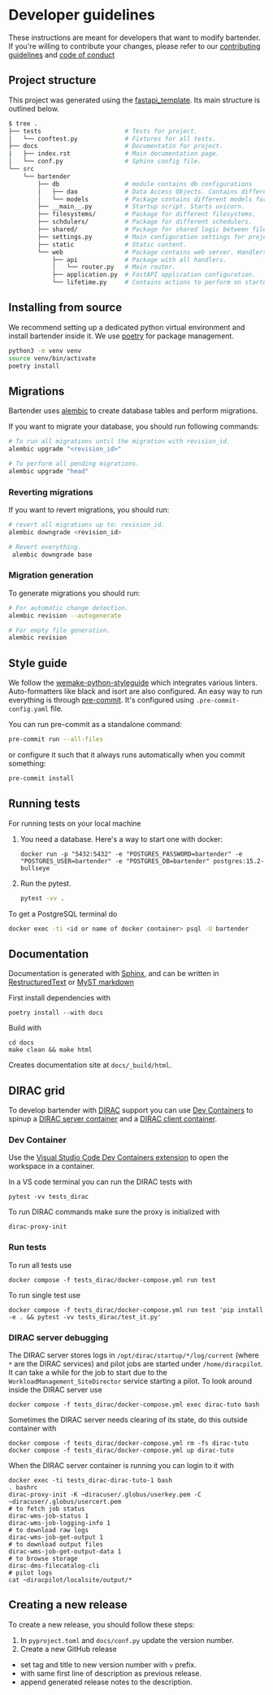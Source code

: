 # Developer guidelines

These instructions are meant for developers that want to modify bartender. If
you're willing to contribute your changes, please refer to our [contributing
guidelines](https://github.com/i-VRESSE/bartender/blob/main/CONTRIBUTING.md) and
[code of
conduct](https://github.com/i-VRESSE/bartender/blob/main/CODE_OF_CONDUCT.md)

## Project structure

This project was generated using the
[fastapi_template](https://github.com/s3rius/FastAPI-template). Its main
structure is outlined below.

```bash
$ tree .
├── tests                       # Tests for project.
│   └── conftest.py             # Fixtures for all tests.
├── docs                        # Documentatin for project.
|   ├── index.rst               # Main documentation page.
│   └── conf.py                 # Sphinx config file.
└── src
    └── bartender
        ├── db                  # module contains db configurations
        │   ├── dao             # Data Access Objects. Contains different classes to interact with database.
        │   └── models          # Package contains different models for ORMs.
        ├── __main__.py         # Startup script. Starts uvicorn.
        ├── filesystems/        # Package for different filesystems.
        ├── schdulers/          # Package for different schedulers.
        ├── shared/             # Package for shared logic between filesystems and schedulers.
        ├── settings.py         # Main configuration settings for project.
        ├── static              # Static content.
        └── web                 # Package contains web server. Handlers, startup config.
            ├── api             # Package with all handlers.
            │   └── router.py   # Main router.
            ├── application.py  # FastAPI application configuration.
            └── lifetime.py     # Contains actions to perform on startup and shutdown.
```

## Installing from source

We recommend setting up a dedicated python virtual environment and install
bartender inside it. We use [poetry](https://python-poetry.org/) for package
management.

```bash
python3 -m venv venv
source venv/bin/activate
poetry install
```

## Migrations

Bartender uses [alembic](https://alembic.sqlalchemy.org) to create database
tables and perform migrations.

If you want to migrate your database, you should run following commands:

```bash
# To run all migrations until the migration with revision_id.
alembic upgrade "<revision_id>"

# To perform all pending migrations.
alembic upgrade "head"
```

### Reverting migrations

If you want to revert migrations, you should run:

```bash
# revert all migrations up to: revision_id.
alembic downgrade <revision_id>

# Revert everything.
 alembic downgrade base
```

### Migration generation

To generate migrations you should run:

```bash
# For automatic change detection.
alembic revision --autogenerate

# For empty file generation.
alembic revision
```

## Style guide

We follow the
[wemake-python-styleguide](https://wemake-python-styleguide.readthedocs.io/en/latest/)
which integrates various linters. Auto-formatters like black and isort are also
configured. An easy way to run everything is through [pre-commit](https://pre-commit.com/).
It's configured using `.pre-commit-config.yaml` file.

You can run pre-commit as a standalone command:

```bash
pre-commit run --all-files
```

or configure it such that it always runs automatically when you commit something:

```bash
pre-commit install
```

## Running tests

For running tests on your local machine

1. You need a database. Here's a way to start one with docker:

    ```text
    docker run -p "5432:5432" -e "POSTGRES_PASSWORD=bartender" -e "POSTGRES_USER=bartender" -e "POSTGRES_DB=bartender" postgres:15.2-bullseye
    ```

2. Run the pytest.

    ```bash
    pytest -vv .
    ```

To get a PostgreSQL terminal do

```bash
docker exec -ti <id or name of docker container> psql -U bartender
```

## Documentation

Documentation is generated with [Sphinx](https://www.sphinx-doc.org/en/master/),
and can be written in
[RestructuredText](https://docutils.sourceforge.io/rst.html) or [MyST
markdown](https://myst-parser.readthedocs.io/en/latest/)

First install dependencies with

```shell
poetry install --with docs
```

Build with

```shell
cd docs
make clean && make html
```

Creates documentation site at `docs/_build/html`.

## DIRAC grid

To develop bartender with [DIRAC](http://diracgrid.org/) support you can use
[Dev Containers](https://containers.dev/)
to spinup a [DIRAC server container](
https://github.com/orgs/xenon-middleware/packages/container/package/diracc
) and a [DIRAC client container](
https://github.com/orgs/xenon-middleware/packages/container/package/diracclient
).

### Dev Container

Use the [Visual Studio Code Dev Containers extension](
https://marketplace.visualstudio.com/items?itemName=ms-vscode-remote.remote-containers
) to open the workspace in a container.

In a VS code terminal you can run the DIRAC tests with

```shell
pytest -vv tests_dirac
```

To run DIRAC commands make sure the proxy is initialized with

```shell
dirac-proxy-init
```

### Run tests

To run all tests use

```shell
docker compose -f tests_dirac/docker-compose.yml run test
```

To run single test use

```shell
docker compose -f tests_dirac/docker-compose.yml run test 'pip install -e . && pytest -vv tests_dirac/test_it.py'
```

### DIRAC server debugging

The DIRAC server stores logs in `/opt/dirac/startup/*/log/current`
(where `*` are the DIRAC services) and pilot jobs are started under `/home/diracpilot`.
It can take a while for the job to start due to
the `WorkloadManagement_SiteDirector` service starting a pilot.
To look around inside the DIRAC server use

```shell
docker compose -f tests_dirac/docker-compose.yml exec dirac-tuto bash
```

Sometimes the DIRAC server needs clearing of its state,
do this outside container with

```shell
docker compose -f tests_dirac/docker-compose.yml rm -fs dirac-tuto
docker compose -f tests_dirac/docker-compose.yml up dirac-tuto
```

When the DIRAC server container is running you can login to it with

```shell
docker exec -ti tests_dirac-dirac-tuto-1 bash
. bashrc
dirac-proxy-init -K ~diracuser/.globus/userkey.pem -C ~diracuser/.globus/usercert.pem
# to fetch job status
dirac-wms-job-status 1
dirac-wms-job-logging-info 1
# to download raw logs
dirac-wms-job-get-output 1
# to download output files
dirac-wms-job-get-output-data 1
# to browse storage
dirac-dms-filecatalog-cli
# pilot logs
cat ~diracpilot/localsite/output/*
```

## Creating a new release

To create a new release, you should follow these steps:

1. In `pyproject.toml` and `docs/conf.py` update the version number.
2. Create a new GitHub release

- set tag and title to new version number with `v` prefix.
- with same first line of description as previous release.
- append generated release notes to the description.
